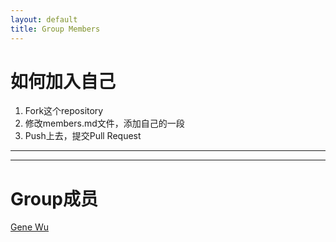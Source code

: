 ```yaml
---
layout: default
title: Group Members
---
```


# 如何加入自己

1. Fork这个repository
2. 修改members.md文件，添加自己的一段
3. Push上去，提交Pull Request

----
----

# Group成员

[Gene Wu](https://github.com/genewoo) 


